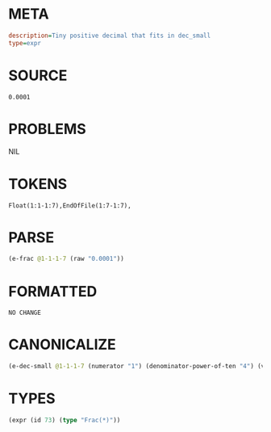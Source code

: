 # META
~~~ini
description=Tiny positive decimal that fits in dec_small
type=expr
~~~
# SOURCE
~~~roc
0.0001
~~~
# PROBLEMS
NIL
# TOKENS
~~~zig
Float(1:1-1:7),EndOfFile(1:7-1:7),
~~~
# PARSE
~~~clojure
(e-frac @1-1-1-7 (raw "0.0001"))
~~~
# FORMATTED
~~~roc
NO CHANGE
~~~
# CANONICALIZE
~~~clojure
(e-dec-small @1-1-1-7 (numerator "1") (denominator-power-of-ten "4") (value "0.0001") (id 73))
~~~
# TYPES
~~~clojure
(expr (id 73) (type "Frac(*)"))
~~~
